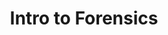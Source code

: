 ---
credit:
- Pranav Goel
featured: false
recording: ''
slides: intro_to_forensics.pdf
tags:
- file formats
- network protocols
- steganography
- foremost
- wireshark
- stegsolve
time_close: ''
time_start: '2018-11-02T01:15:00.000000Z'
title: Intro to Forensics
week_number: 0
---